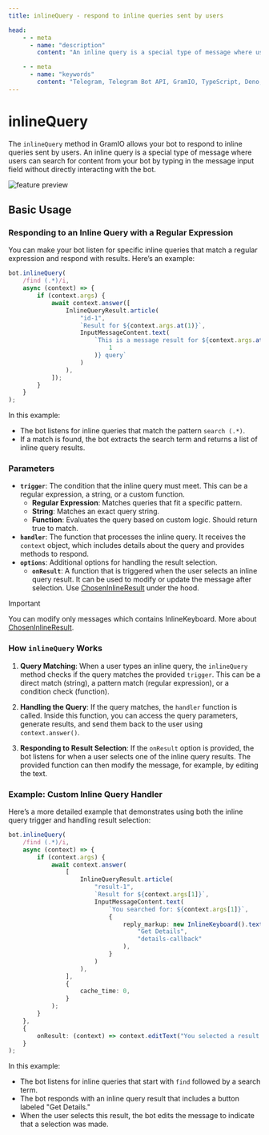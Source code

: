 ```yaml
---
title: inlineQuery - respond to inline queries sent by users

head:
    - - meta
      - name: "description"
        content: "An inline query is a special type of message where users can search for content from your bot by typing in the message input field without directly interacting with the bot."

    - - meta
      - name: "keywords"
        content: "Telegram, Telegram Bot API, GramIO, TypeScript, Deno, Bun, Node.JS, Nodejs, api, inline_query, @pic"
---
```


# inlineQuery

The `inlineQuery` method in GramIO allows your bot to respond to inline queries sent by users. An inline query is a special type of message where users can search for content from your bot by typing in the message input field without directly interacting with the bot.

![feature preview](https://core.telegram.org/file/464001466/10e4a/r4FKyQ7gw5g.134366/f2606a53d683374703)

## Basic Usage

### Responding to an Inline Query with a Regular Expression

You can make your bot listen for specific inline queries that match a regular expression and respond with results. Here’s an example:

```ts
bot.inlineQuery(
    /find (.*)/i,
    async (context) => {
        if (context.args) {
            await context.answer([
                InlineQueryResult.article(
                    "id-1",
                    `Result for ${context.args.at(1)}`,
                    InputMessageContent.text(
                        `This is a message result for ${context.args.at(
                            1
                        )} query`
                    )
                ),
            ]);
        }
    }
);
```

In this example:

-   The bot listens for inline queries that match the pattern `search (.*)`.
-   If a match is found, the bot extracts the search term and returns a list of inline query results.

### Parameters

-   **`trigger`**: The condition that the inline query must meet. This can be a regular expression, a string, or a custom function.
    -   **Regular Expression**: Matches queries that fit a specific pattern.
    -   **String**: Matches an exact query string.
    -   **Function**: Evaluates the query based on custom logic. Should return true to match.
-   **`handler`**: The function that processes the inline query. It receives the `context` object, which includes details about the query and provides methods to respond.
-   **`options`**: Additional options for handling the result selection.
    -   **`onResult`**: A function that is triggered when the user selects an inline query result. It can be used to modify or update the message after selection. Use [ChosenInlineResult](/triggers/chosen-inline-result) under the hood.

> [!IMPORTANT]
> You can modify only messages which contains InlineKeyboard. More about [ChosenInlineResult](/triggers/chosen-inline-result).

### How `inlineQuery` Works

1. **Query Matching**: When a user types an inline query, the `inlineQuery` method checks if the query matches the provided `trigger`. This can be a direct match (string), a pattern match (regular expression), or a condition check (function).
2. **Handling the Query**: If the query matches, the `handler` function is called. Inside this function, you can access the query parameters, generate results, and send them back to the user using `context.answer()`.

3. **Responding to Result Selection**: If the `onResult` option is provided, the bot listens for when a user selects one of the inline query results. The provided function can then modify the message, for example, by editing the text.

### Example: Custom Inline Query Handler

Here’s a more detailed example that demonstrates using both the inline query trigger and handling result selection:

```ts
bot.inlineQuery(
    /find (.*)/i,
    async (context) => {
        if (context.args) {
            await context.answer(
                [
                    InlineQueryResult.article(
                        "result-1",
                        `Result for ${context.args[1]}`,
                        InputMessageContent.text(
                            `You searched for: ${context.args[1]}`,
                            {
                                reply_markup: new InlineKeyboard().text(
                                    "Get Details",
                                    "details-callback"
                                ),
                            }
                        )
                    ),
                ],
                {
                    cache_time: 0,
                }
            );
        }
    },
    {
        onResult: (context) => context.editText("You selected a result!"),
    }
);
```

In this example:

-   The bot listens for inline queries that start with `find` followed by a search term.
-   The bot responds with an inline query result that includes a button labeled "Get Details."
-   When the user selects this result, the bot edits the message to indicate that a selection was made.
